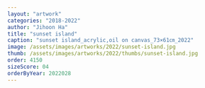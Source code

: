 ```yaml
---
layout: "artwork"
categories: "2018-2022"
author: "Jihoon Ha"
title: "sunset island"
caption: "sunset island_acrylic,oil on canvas_73×61㎝_2022"
image: /assets/images/artworks/2022/sunset-island.jpg
thumb: /assets/images/artworks/2022/thumbs/sunset-island.jpg
order: 4150
sizeScore: 04
orderByYear: 2022028
---
```

